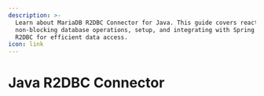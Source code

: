 ```yaml
---
description: >-
  Learn about MariaDB R2DBC Connector for Java. This guide covers reactive,
  non-blocking database operations, setup, and integrating with Spring Data
  R2DBC for efficient data access.
icon: link
---
```


# Java R2DBC Connector

